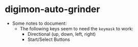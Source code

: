 # digimon-auto-grinder

- Some notes to document:
    - The following keys seem to need the `keymask` to work:
        - Directional (up, down, left, right)
        - Start/Select Buttons